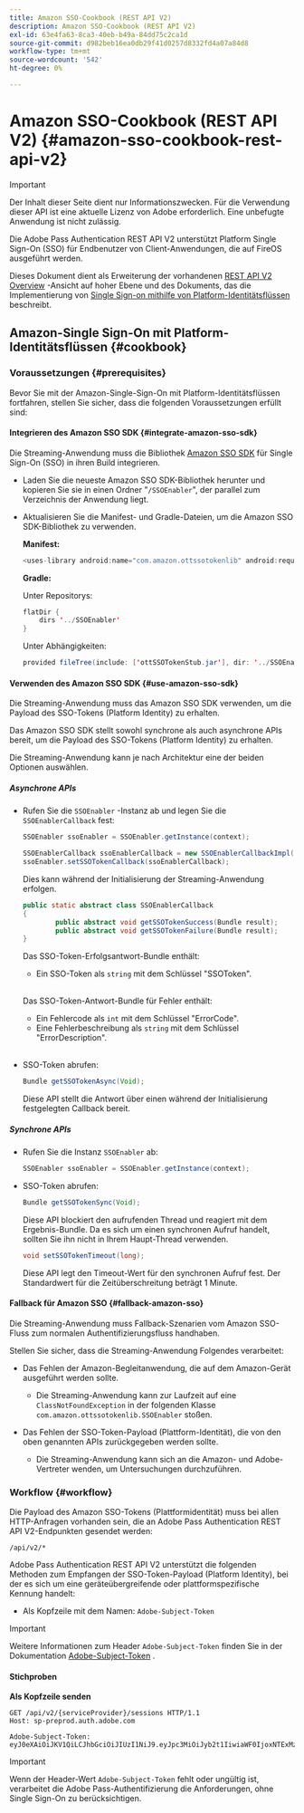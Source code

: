 ```yaml
---
title: Amazon SSO-Cookbook (REST API V2)
description: Amazon SSO-Cookbook (REST API V2)
exl-id: 63e4fa63-8ca3-40eb-b49a-84dd75c2ca1d
source-git-commit: d982beb16ea0db29f41d0257d8332fd4a07a84d8
workflow-type: tm+mt
source-wordcount: '542'
ht-degree: 0%

---
```


# Amazon SSO-Cookbook (REST API V2) {#amazon-sso-cookbook-rest-api-v2}

>[!IMPORTANT]
>
>Der Inhalt dieser Seite dient nur Informationszwecken. Für die Verwendung dieser API ist eine aktuelle Lizenz von Adobe erforderlich. Eine unbefugte Anwendung ist nicht zulässig.

Die Adobe Pass Authentication REST API V2 unterstützt Platform Single Sign-On (SSO) für Endbenutzer von Client-Anwendungen, die auf FireOS ausgeführt werden.

Dieses Dokument dient als Erweiterung der vorhandenen [REST API V2 Overview](/help/authentication/integration-guide-programmers/rest-apis/rest-api-v2/rest-api-v2-overview.md) -Ansicht auf hoher Ebene und des Dokuments, das die Implementierung von [Single Sign-on mithilfe von Platform-Identitätsflüssen](/help/authentication/integration-guide-programmers/rest-apis/rest-api-v2/flows/single-sign-on-access-flows/rest-api-v2-single-sign-on-platform-identity-flows.md) beschreibt.

## Amazon-Single Sign-On mit Platform-Identitätsflüssen {#cookbook}

### Voraussetzungen {#prerequisites}

Bevor Sie mit der Amazon-Single-Sign-On mit Platform-Identitätsflüssen fortfahren, stellen Sie sicher, dass die folgenden Voraussetzungen erfüllt sind:

#### Integrieren des Amazon SSO SDK {#integrate-amazon-sso-sdk}

Die Streaming-Anwendung muss die Bibliothek [Amazon SSO SDK](https://tve.zendesk.com/hc/en-us/article_attachments/360064368131/ottSSOTokenLib_v1.jar) für Single Sign-On (SSO) in ihren Build integrieren.

* Laden Sie die neueste Amazon SSO SDK-Bibliothek herunter und kopieren Sie sie in einen Ordner &quot;`/SSOEnabler`&quot;, der parallel zum Verzeichnis der Anwendung liegt.

* Aktualisieren Sie die Manifest- und Gradle-Dateien, um die Amazon SSO SDK-Bibliothek zu verwenden.

  **Manifest:**

  ```JAVA
  <uses-library android:name="com.amazon.ottssotokenlib" android:required="false">
  ```

  **Gradle:**

  Unter Repositorys:

  ```JAVA
  flatDir {
      dirs '../SSOEnabler'
  }
  ```

  Unter Abhängigkeiten:

  ```JAVA
  provided fileTree(include: ['ottSSOTokenStub.jar'], dir: '../SSOEnabler')
  ```

#### Verwenden des Amazon SSO SDK {#use-amazon-sso-sdk}

Die Streaming-Anwendung muss das Amazon SSO SDK verwenden, um die Payload des SSO-Tokens (Platform Identity) zu erhalten.

Das Amazon SSO SDK stellt sowohl synchrone als auch asynchrone APIs bereit, um die Payload des SSO-Tokens (Platform Identity) zu erhalten.

Die Streaming-Anwendung kann je nach Architektur eine der beiden Optionen auswählen.

##### Asynchrone APIs

* Rufen Sie die `SSOEnabler` -Instanz ab und legen Sie die `SSOEnablerCallback` fest:

  ```JAVA
  SSOEnabler ssoEnabler = SSOEnabler.getInstance(context);
  
  SSOEnablerCallback ssoEnablerCallback = new SSOEnablerCallbackImpl();
  ssoEnabler.setSSOTokenCallback(ssoEnablerCallback);
  ```

  Dies kann während der Initialisierung der Streaming-Anwendung erfolgen.

  ```JAVA
  public static abstract class SSOEnablerCallback
  {
          public abstract void getSSOTokenSuccess(Bundle result);
          public abstract void getSSOTokenFailure(Bundle result);
  }
  ```

  Das SSO-Token-Erfolgsantwort-Bundle enthält:
   * Ein SSO-Token als `string` mit dem Schlüssel &quot;SSOToken&quot;.

  <br/>

  Das SSO-Token-Antwort-Bundle für Fehler enthält:
   * Ein Fehlercode als `int` mit dem Schlüssel &quot;ErrorCode&quot;.
   * Eine Fehlerbeschreibung als `string` mit dem Schlüssel &quot;ErrorDescription&quot;.

  <br/>

* SSO-Token abrufen:

  ```JAVA
  Bundle getSSOTokenAsync(Void);
  ```

  Diese API stellt die Antwort über einen während der Initialisierung festgelegten Callback bereit.

##### Synchrone APIs

* Rufen Sie die Instanz `SSOEnabler` ab:

  ```JAVA
  SSOEnabler ssoEnabler = SSOEnabler.getInstance(context);
  ```

* SSO-Token abrufen:

  ```JAVA
  Bundle getSSOTokenSync(Void);
  ```

  Diese API blockiert den aufrufenden Thread und reagiert mit dem Ergebnis-Bundle. Da es sich um einen synchronen Aufruf handelt, sollten Sie ihn nicht in Ihrem Haupt-Thread verwenden.

  ```JAVA
  void setSSOTokenTimeout(long);
  ```

  Diese API legt den Timeout-Wert für den synchronen Aufruf fest. Der Standardwert für die Zeitüberschreitung beträgt 1 Minute.

#### Fallback für Amazon SSO {#fallback-amazon-sso}

Die Streaming-Anwendung muss Fallback-Szenarien vom Amazon SSO-Fluss zum normalen Authentifizierungsfluss handhaben.

Stellen Sie sicher, dass die Streaming-Anwendung Folgendes verarbeitet:

* Das Fehlen der Amazon-Begleitanwendung, die auf dem Amazon-Gerät ausgeführt werden sollte.
   * Die Streaming-Anwendung kann zur Laufzeit auf eine `ClassNotFoundException` in der folgenden Klasse `com.amazon.ottssotokenlib.SSOEnabler` stoßen.

* Das Fehlen der SSO-Token-Payload (Plattform-Identität), die von den oben genannten APIs zurückgegeben werden sollte.
   * Die Streaming-Anwendung kann sich an die Amazon- und Adobe-Vertreter wenden, um Untersuchungen durchzuführen.

### Workflow {#workflow}

Die Payload des Amazon SSO-Tokens (Plattformidentität) muss bei allen HTTP-Anfragen vorhanden sein, die an Adobe Pass Authentication REST API V2-Endpunkten gesendet werden:

```
/api/v2/*
```

Adobe Pass Authentication REST API V2 unterstützt die folgenden Methoden zum Empfangen der SSO-Token-Payload (Platform Identity), bei der es sich um eine geräteübergreifende oder plattformspezifische Kennung handelt:

* Als Kopfzeile mit dem Namen: `Adobe-Subject-Token`

>[!IMPORTANT]
> 
> Weitere Informationen zum Header `Adobe-Subject-Token` finden Sie in der Dokumentation [Adobe-Subject-Token](/help/authentication/integration-guide-programmers/rest-apis/rest-api-v2/appendix/headers/rest-api-v2-appendix-headers-adobe-subject-token.md) .

#### Stichproben

**Als Kopfzeile senden**

```HTTPS
GET /api/v2/{serviceProvider}/sessions HTTP/1.1 
Host: sp-preprod.auth.adobe.com

Adobe-Subject-Token: eyJ0eXAiOiJKV1QiLCJhbGciOiJIUzI1NiJ9.eyJpc3MiOiJyb2t1IiwiaWF0IjoxNTExMzY4ODAyLCJleHAiOjE1NDI5MDQ4MDIsImF1ZCI6ImFkb2JlIiwic3ViIjoiNWZjYzMwODctYWJmZi00OGU4LWJhZTgtODQzODViZTFkMzQwIiwiZGlkIjoiY2FmZjQ1ZDAtM2NhMy00MDg3LWI2MjMtNjFkZjNhMmNlOWM4In0.JlBFhNhNCJCDXLwBjy5tt3PtPcqbMKEIGZ6sr2NA
```

>[!IMPORTANT]
>
> Wenn der Header-Wert `Adobe-Subject-Token` fehlt oder ungültig ist, verarbeitet die Adobe Pass-Authentifizierung die Anforderungen, ohne Single Sign-On zu berücksichtigen.

